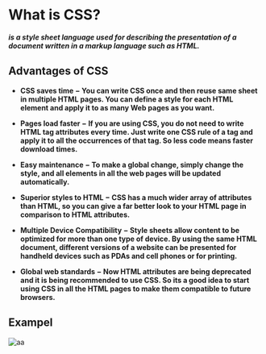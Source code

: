 # What is CSS?
***is a style sheet language used for describing the presentation of a document written in a markup language such as HTML.***

## Advantages of CSS

- **CSS saves time − You can write CSS once and then reuse same sheet in multiple HTML pages. You can define a style for each HTML element and apply it to as many Web pages as you want.**

- **Pages load faster − If you are using CSS, you do not need to write HTML tag attributes every time. Just write one CSS rule of a tag and apply it to all the occurrences of that tag. So less code means faster download times.**

- **Easy maintenance − To make a global change, simply change the style, and all elements in all the web pages will be updated automatically.**

-  **Superior styles to HTML − CSS has a much wider array of attributes than HTML, so you can give a far better look to your HTML page in comparison to HTML attributes.**

- **Multiple Device Compatibility − Style sheets allow content to be optimized for more than one type of device. By using the same HTML document, different versions of a website can be presented for handheld devices such as PDAs and cell phones or for printing.**

- **Global web standards − Now HTML attributes are being deprecated and it is being recommended to use CSS. So its a good idea to start using CSS in all the HTML pages to make them compatible to future browsers.**

## Exampel 
![aa](https://digitalmarketingdeal.com/blog/wp-content/uploads/2019/12/What-is-CSS.png)


